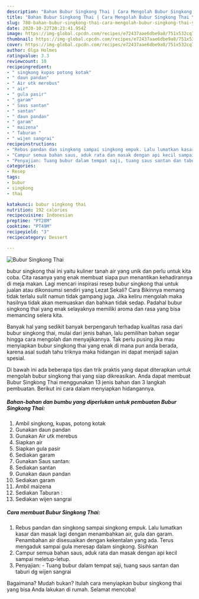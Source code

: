 ```yaml
---
description: "Bahan Bubur Singkong Thai | Cara Mengolah Bubur Singkong Thai Yang Enak Dan Mudah"
title: "Bahan Bubur Singkong Thai | Cara Mengolah Bubur Singkong Thai Yang Enak Dan Mudah"
slug: 788-bahan-bubur-singkong-thai-cara-mengolah-bubur-singkong-thai-yang-enak-dan-mudah
date: 2020-10-22T20:23:41.954Z
image: https://img-global.cpcdn.com/recipes/e72437aae6dbe9a8/751x532cq70/bubur-singkong-thai-foto-resep-utama.jpg
thumbnail: https://img-global.cpcdn.com/recipes/e72437aae6dbe9a8/751x532cq70/bubur-singkong-thai-foto-resep-utama.jpg
cover: https://img-global.cpcdn.com/recipes/e72437aae6dbe9a8/751x532cq70/bubur-singkong-thai-foto-resep-utama.jpg
author: Olga Holmes
ratingvalue: 3.3
reviewcount: 10
recipeingredient:
- " singkong kupas potong kotak"
- " daun pandan"
- " Air utk merebus"
- " air"
- " gula pasir"
- " garam"
- " Saus santan"
- " santan"
- " daun pandan"
- " garam"
- " maizena"
- " Taburan "
- " wijen sangrai"
recipeinstructions:
- "Rebus pandan dan singkong sampai singkong empuk. Lalu lumatkan kasar dan masak lagi dengan menambahkan air, gula dan garam. Penambahan air disesuaikan dengan kekentalan yang ada. Terus mengaduk sampai gula meresap dalam singkong. Sisihkan"
- "Campur semua bahan saus, aduk rata dan masak dengan api kecil sampai meletup-letup."
- "Penyajian: Tuang bubur dalam tempat saji, tuang saus santan dan taburi dg wijen sangrai"
categories:
- Resep
tags:
- bubur
- singkong
- thai

katakunci: bubur singkong thai 
nutrition: 192 calories
recipecuisine: Indonesian
preptime: "PT28M"
cooktime: "PT49M"
recipeyield: "3"
recipecategory: Dessert

---
```



![Bubur Singkong Thai](https://img-global.cpcdn.com/recipes/e72437aae6dbe9a8/751x532cq70/bubur-singkong-thai-foto-resep-utama.jpg)


bubur singkong thai ini yaitu kuliner tanah air yang unik dan perlu untuk kita coba. Cita rasanya yang enak membuat siapa pun menantikan kehadirannya di meja makan.
Lagi mencari inspirasi resep bubur singkong thai untuk jualan atau dikonsumsi sendiri yang Lezat Sekali? Cara Bikinnya memang tidak terlalu sulit namun tidak gampang juga. Jika keliru mengolah maka hasilnya tidak akan memuaskan dan bahkan tidak sedap. Padahal bubur singkong thai yang enak selayaknya memiliki aroma dan rasa yang bisa memancing selera kita.



Banyak hal yang sedikit banyak berpengaruh terhadap kualitas rasa dari bubur singkong thai, mulai dari jenis bahan, lalu pemilihan bahan segar hingga cara mengolah dan menyajikannya. Tak perlu pusing jika mau menyiapkan bubur singkong thai yang enak di mana pun anda berada, karena asal sudah tahu triknya maka hidangan ini dapat menjadi sajian spesial.


Di bawah ini ada beberapa tips dan trik praktis yang dapat diterapkan untuk mengolah bubur singkong thai yang siap dikreasikan. Anda dapat membuat Bubur Singkong Thai menggunakan 13 jenis bahan dan 3 langkah pembuatan. Berikut ini cara dalam menyiapkan hidangannya.

<!--inarticleads1-->

##### Bahan-bahan dan bumbu yang diperlukan untuk pembuatan Bubur Singkong Thai:

1. Ambil  singkong, kupas, potong kotak
1. Gunakan  daun pandan
1. Gunakan  Air utk merebus
1. Siapkan  air
1. Siapkan  gula pasir
1. Sediakan  garam
1. Gunakan  Saus santan:
1. Sediakan  santan
1. Gunakan  daun pandan
1. Sediakan  garam
1. Ambil  maizena
1. Sediakan  Taburan :
1. Sediakan  wijen sangrai




<!--inarticleads2-->

##### Cara membuat Bubur Singkong Thai:

1. Rebus pandan dan singkong sampai singkong empuk. Lalu lumatkan kasar dan masak lagi dengan menambahkan air, gula dan garam. Penambahan air disesuaikan dengan kekentalan yang ada. Terus mengaduk sampai gula meresap dalam singkong. Sisihkan
1. Campur semua bahan saus, aduk rata dan masak dengan api kecil sampai meletup-letup.
1. Penyajian: - Tuang bubur dalam tempat saji, tuang saus santan dan taburi dg wijen sangrai




Bagaimana? Mudah bukan? Itulah cara menyiapkan bubur singkong thai yang bisa Anda lakukan di rumah. Selamat mencoba!
